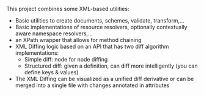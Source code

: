 This project combines some XML-based utilities:

- Basic utilities to create documents, schemes, validate, transform,...
- Basic implementations of resource resolvers, optionally contextually aware namespace resolvers,...
- an XPath wrapper that allows for method chaining
- XML Diffing logic based on an API that has two diff algorithm implementations:
	- Simple diff: node for node diffing
	- Structured diff: given a definition, can diff more intelligently (you can define keys & values)
- The XML Diffing can be visualized as a unified diff derivative or can be merged into a single file with changes annotated in attributes